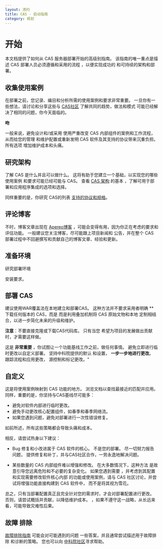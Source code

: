 ```yaml
---
layout: 违约
title: CAS - 启动指南
category: 规划
---
```


# 开始

本文档提供了如何从 CAS 服务器部署开始的高级别指南。 该指南的唯一重点是描述 CAS 部署人员必须遵循和采用的流程 ，以便实现成功的 和可持续的架构和部署。

## 收集使用案例

在部署之前，您记录、编目和分析所需的使用案例和要求非常重要。 一旦你有一些想法，请讨论和分享这些与 [CAS社区](/cas/Support.html) 了解共同的趋势，做法和模式 可能已经解决了相同的问题，你今天面临的。 

<div class="alert alert-warning"><strong>吻</strong><p>一般来说，避免设计和/或采用
使用严重改变 CAS 内部组件的案例和工作流程，从而给您的管理
和维护配置或重新发明 CAS 软件及其支持的协议带来沉重负担。 所有选项 
增加维护成本和头痛。</p></div>

## 研究架构

了解 CAS 是什么并且可以做什么。 这将有助于您建立一个基础，以实现您的哪些使用案例 和要求可能已经可能与 CAS。 查看 [CAS 架构](Architecture.html) 的基本 ，了解可用于部署和应用程序集成的选项和选择。

同样重要的是，你研究 CAS的列表 [支持的协议和规格](../protocol/Protocol-Overview.html)。

## 评论博客

不时，博客文章出现在 [Apereo博客](https://apereo.github.io/) ，可能会变得有用，因为你正在考虑的要求和评估功能。 一般建议您关注博客，尽可能跟上项目新闻和 公告，并在整个 CAS 部署过程中不回避撰写和贡献自己的博客文章、经验和更新。

## 准备环境

研究部署环境</a>

安装要求。</p> 



## 部署 CAS

建议使用</a>WAR覆盖法在本地建立和部署CAS。 这种方法并不要求采用者明确 ** 下载任何版本的 CAS，而是 而是利用叠加机制将 CAS 原始文物和本地 定制相结合，以进一步简化未来的升级和维护。</p> 

**注意**：不要直接克隆或下载CAS代码库。 只有当您 希望为项目的发展做出贡献时，才需要这样做。 

这是 **非常重要** ，你试图让一个功能基线工作之前，做任何事情。 避免立即进行临时更改以自定义部署。 坚持中科院提供的默认 和设置， **一步一步地进行更改**。 跟踪流程和应用更改， 源控制和标记更改。" 



## 自定义

这是将使用案例映射到 CAS 功能的地方。 浏览文档以查找最接近的匹配并应用。 同样，重要的是，你坚持与CAS基线尽可能多：

- 避免对软件内部进行临时更改。
- 避免手动更改核心配置组件，如春季和春季网络流。
- 如果您遇到问题，避免对部署进行一次性错误修复。

如前所述，所有这些策略都会导致头痛和成本。

相反，请尝试热身以下建议：

- Bug 修复和小改进属于 CAS 软件的核心。 不是您的部署。 尽一切努力报告问题， 提供修复和补丁，并与CAS社区合作，一劳永逸地解决问题。

- 某些数量的 CAS 内部组件难以增强和修改。 在大多数情况下，这种方法 是故意引导您远离危险和不必要的复杂变化。 如果您遇到需要 ，并考虑到其配置和实现需要修改软件核心内部 的功能或使用案例，请与 CAS 社区讨论，并尝试将增强功能直接构建到 CAS 软件中， 而不是将其视为雪花。

总之，只有当部署配置真正且完全针对您的需求时，才会对部署配置进行更改。 否则，请尝试概括并贡献，以降低维护成本。 ，如果不遵守这一战略，从长远来看，可能导致灾难性后果。



## 故障 排除

[故障排除指南](../installation/Troubleshooting-Guide.html) 可能会对可能遇到的问题 一些答案，并且通常尝试描述用于故障排除 和诊断的策略。 您也可以向 [中科院社区](/cas/Mailing-Lists.html)寻求帮助。
